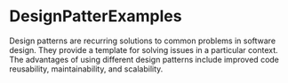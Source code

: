 # DesignPatterExamples
Design patterns are recurring solutions to common problems in software design. They provide a template for solving issues in a particular context. The advantages of using different design patterns include improved code reusability, maintainability, and scalability.
